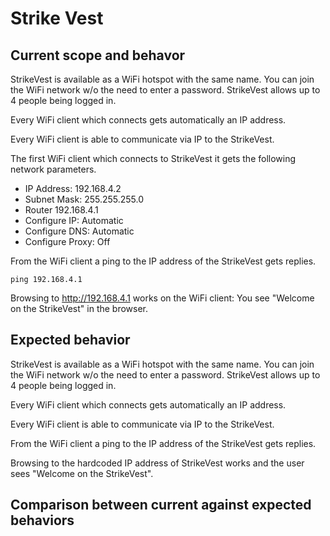 # Strike Vest

## Current scope and behavor

StrikeVest is available as a WiFi hotspot with the same name.
You can join the WiFi network w/o the need to enter a password.
StrikeVest allows up to 4 people being logged in.

Every WiFi client which connects gets automatically an IP address.

Every WiFi client is able to communicate via IP to the StrikeVest.

The first WiFi client which connects to StrikeVest it gets the following
network parameters.

- IP Address: 192.168.4.2
- Subnet Mask: 255.255.255.0
- Router 192.168.4.1
- Configure IP: Automatic
- Configure DNS: Automatic
- Configure Proxy: Off

From the WiFi client a ping to the IP address of the StrikeVest gets replies.

    ping 192.168.4.1

Browsing to http://192.168.4.1 works on the WiFi client:
You see "Welcome on the StrikeVest" in the browser.


## Expected behavior

StrikeVest is available as a WiFi hotspot with the same name.
You can join the WiFi network w/o the need to enter a password.
StrikeVest allows up to 4 people being logged in.

Every WiFi client which connects gets automatically an IP address.

Every WiFi client is able to communicate via IP to the StrikeVest.

From the WiFi client a ping to the IP address of the StrikeVest gets replies.

Browsing to the hardcoded IP address of StrikeVest works and the user sees "Welcome on the StrikeVest".

## Comparison between current against expected behaviors

